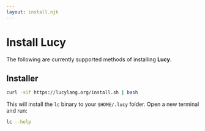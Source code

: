 ```yaml
---
layout: install.njk
---
```


# Install Lucy

The following are currently supported methods of installing __Lucy__.

## Installer

```bash
curl -sSf https://lucylang.org/install.sh | bash
```

This will install the `lc` binary to your `$HOME/.lucy` folder. Open a new terminal and run:

```bash
lc --help
```